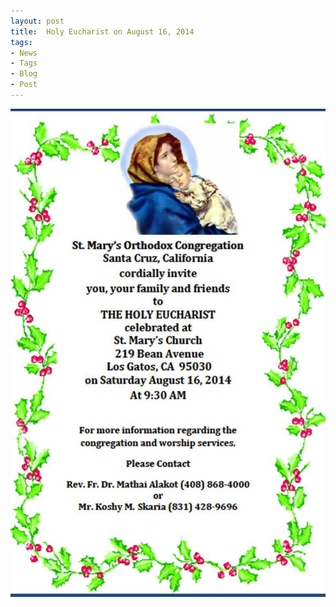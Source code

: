 ```yaml
---
layout: post
title:  Holy Eucharist on August 16, 2014
tags:
- News
- Tags
- Blog
- Post
---
```


<p><img src="assets/images/2014-08-16.jpg" alt="Holy Eucharist" /></p>

